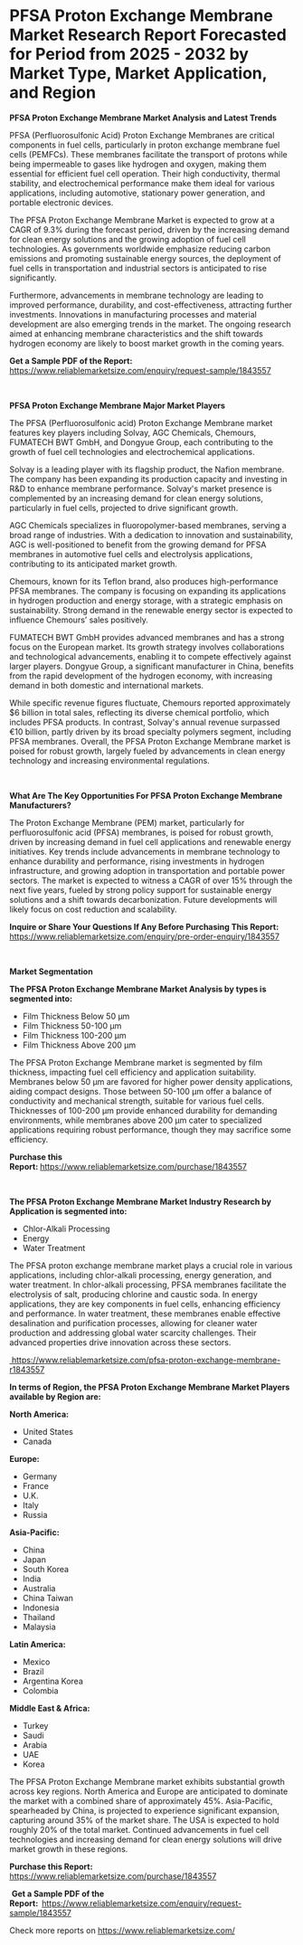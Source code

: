 <p><h1>PFSA Proton Exchange Membrane Market Research Report Forecasted for Period from 2025 -  2032 by Market Type, Market Application, and Region</h1></p><p><strong>PFSA Proton Exchange Membrane Market Analysis and Latest Trends</strong></p>
<p><p>PFSA (Perfluorosulfonic Acid) Proton Exchange Membranes are critical components in fuel cells, particularly in proton exchange membrane fuel cells (PEMFCs). These membranes facilitate the transport of protons while being impermeable to gases like hydrogen and oxygen, making them essential for efficient fuel cell operation. Their high conductivity, thermal stability, and electrochemical performance make them ideal for various applications, including automotive, stationary power generation, and portable electronic devices.</p><p>The PFSA Proton Exchange Membrane Market is expected to grow at a CAGR of 9.3% during the forecast period, driven by the increasing demand for clean energy solutions and the growing adoption of fuel cell technologies. As governments worldwide emphasize reducing carbon emissions and promoting sustainable energy sources, the deployment of fuel cells in transportation and industrial sectors is anticipated to rise significantly.</p><p>Furthermore, advancements in membrane technology are leading to improved performance, durability, and cost-effectiveness, attracting further investments. Innovations in manufacturing processes and material development are also emerging trends in the market. The ongoing research aimed at enhancing membrane characteristics and the shift towards hydrogen economy are likely to boost market growth in the coming years.</p></p>
<p><strong>Get a Sample PDF of the Report:&nbsp;</strong> <a href="https://www.reliablemarketsize.com/enquiry/request-sample/1843557?utm_campaign=1766&utm_medium=2&utm_source=Github&utm_content=ia&utm_term=03022025&utm_id=pfsa-proton-exchange-membrane">https://www.reliablemarketsize.com/enquiry/request-sample/1843557</a></p>
<p>&nbsp;</p>
<p><strong>PFSA Proton Exchange Membrane Major Market Players</strong></p>
<p><p>The PFSA (Perfluorosulfonic acid) Proton Exchange Membrane market features key players including Solvay, AGC Chemicals, Chemours, FUMATECH BWT GmbH, and Dongyue Group, each contributing to the growth of fuel cell technologies and electrochemical applications.</p><p>Solvay is a leading player with its flagship product, the Nafion membrane. The company has been expanding its production capacity and investing in R&D to enhance membrane performance. Solvay's market presence is complemented by an increasing demand for clean energy solutions, particularly in fuel cells, projected to drive significant growth.</p><p>AGC Chemicals specializes in fluoropolymer-based membranes, serving a broad range of industries. With a dedication to innovation and sustainability, AGC is well-positioned to benefit from the growing demand for PFSA membranes in automotive fuel cells and electrolysis applications, contributing to its anticipated market growth.</p><p>Chemours, known for its Teflon brand, also produces high-performance PFSA membranes. The company is focusing on expanding its applications in hydrogen production and energy storage, with a strategic emphasis on sustainability. Strong demand in the renewable energy sector is expected to influence Chemours’ sales positively.</p><p>FUMATECH BWT GmbH provides advanced membranes and has a strong focus on the European market. Its growth strategy involves collaborations and technological advancements, enabling it to compete effectively against larger players. Dongyue Group, a significant manufacturer in China, benefits from the rapid development of the hydrogen economy, with increasing demand in both domestic and international markets.</p><p>While specific revenue figures fluctuate, Chemours reported approximately $6 billion in total sales, reflecting its diverse chemical portfolio, which includes PFSA products. In contrast, Solvay's annual revenue surpassed €10 billion, partly driven by its broad specialty polymers segment, including PFSA membranes. Overall, the PFSA Proton Exchange Membrane market is poised for robust growth, largely fueled by advancements in clean energy technology and increasing environmental regulations.</p></p>
<p>&nbsp;</p>
<p><strong>What Are The Key Opportunities For PFSA Proton Exchange Membrane Manufacturers?</strong></p>
<p><p>The Proton Exchange Membrane (PEM) market, particularly for perfluorosulfonic acid (PFSA) membranes, is poised for robust growth, driven by increasing demand in fuel cell applications and renewable energy initiatives. Key trends include advancements in membrane technology to enhance durability and performance, rising investments in hydrogen infrastructure, and growing adoption in transportation and portable power sectors. The market is expected to witness a CAGR of over 15% through the next five years, fueled by strong policy support for sustainable energy solutions and a shift towards decarbonization. Future developments will likely focus on cost reduction and scalability.</p></p>
<p><strong>Inquire or Share Your Questions If Any Before Purchasing This Report:</strong> <a href="https://www.reliablemarketsize.com/enquiry/pre-order-enquiry/1843557?utm_campaign=1766&utm_medium=2&utm_source=Github&utm_content=ia&utm_term=03022025&utm_id=pfsa-proton-exchange-membrane">https://www.reliablemarketsize.com/enquiry/pre-order-enquiry/1843557</a></p>
<p>&nbsp;</p>
<p><strong>Market Segmentation</strong></p>
<p><strong>The PFSA Proton Exchange Membrane Market Analysis by types is segmented into:</strong></p>
<p><ul><li>Film Thickness Below 50 μm</li><li>Film Thickness 50-100 μm</li><li>Film Thickness 100-200 μm</li><li>Film Thickness Above 200 μm</li></ul></p>
<p><p>The PFSA Proton Exchange Membrane market is segmented by film thickness, impacting fuel cell efficiency and application suitability. Membranes below 50 μm are favored for higher power density applications, aiding compact designs. Those between 50-100 μm offer a balance of conductivity and mechanical strength, suitable for various fuel cells. Thicknesses of 100-200 μm provide enhanced durability for demanding environments, while membranes above 200 μm cater to specialized applications requiring robust performance, though they may sacrifice some efficiency.</p></p>
<p><strong>Purchase this Report:&nbsp;</strong><a href="https://www.reliablemarketsize.com/purchase/1843557?utm_campaign=1766&utm_medium=2&utm_source=Github&utm_content=ia&utm_term=03022025&utm_id=pfsa-proton-exchange-membrane">https://www.reliablemarketsize.com/purchase/1843557</a></p>
<p>&nbsp;</p>
<p><strong>The PFSA Proton Exchange Membrane Market Industry Research by Application is segmented into:</strong></p>
<p><ul><li>Chlor-Alkali Processing</li><li>Energy</li><li>Water Treatment</li></ul></p>
<p><p>The PFSA proton exchange membrane market plays a crucial role in various applications, including chlor-alkali processing, energy generation, and water treatment. In chlor-alkali processing, PFSA membranes facilitate the electrolysis of salt, producing chlorine and caustic soda. In energy applications, they are key components in fuel cells, enhancing efficiency and performance. In water treatment, these membranes enable effective desalination and purification processes, allowing for cleaner water production and addressing global water scarcity challenges. Their advanced properties drive innovation across these sectors.</p></p>
<p><a href="https://www.reliablemarketsize.com/pfsa-proton-exchange-membrane-r1843557?utm_campaign=1766&utm_medium=2&utm_source=Github&utm_content=ia&utm_term=03022025&utm_id=pfsa-proton-exchange-membrane">&nbsp;https://www.reliablemarketsize.com/pfsa-proton-exchange-membrane-r1843557</a></p>
<p><strong>In terms of Region, the PFSA Proton Exchange Membrane Market Players available by Region are:</strong></p>
<p>
    <p> <strong> North America: </strong>
        <ul>
            <li>United States</li>
            <li>Canada</li>
        </ul>
        </p> 
    <p> <strong> Europe: </strong>
        <ul>
            <li>Germany</li>
            <li>France</li>
            <li>U.K.</li>
            <li>Italy</li>
            <li>Russia</li>
        </ul>
        </p> 
    <p> <strong> Asia-Pacific: </strong>
        <ul>
            <li>China</li>
            <li>Japan</li>
            <li>South Korea</li>
            <li>India</li>
            <li>Australia</li>
            <li>China Taiwan</li>
            <li>Indonesia</li>
            <li>Thailand</li>
            <li>Malaysia</li>
        </ul>
        </p> 
    <p> <strong> Latin America: </strong>
        <ul>
            <li>Mexico</li>
            <li>Brazil</li>
            <li>Argentina Korea</li>
            <li>Colombia</li>
        </ul>
        </p> 
    <p> <strong> Middle East & Africa: </strong>
        <ul>
            <li>Turkey</li>
            <li>Saudi</li>
            <li>Arabia</li>
            <li>UAE</li>
            <li>Korea</li>
        </ul>
    </p>
    </p>
<p><p>The PFSA Proton Exchange Membrane market exhibits substantial growth across key regions. North America and Europe are anticipated to dominate the market with a combined share of approximately 45%. Asia-Pacific, spearheaded by China, is projected to experience significant expansion, capturing around 35% of the market share. The USA is expected to hold roughly 20% of the total market. Continued advancements in fuel cell technologies and increasing demand for clean energy solutions will drive market growth in these regions.</p></p>
<p><strong>Purchase this Report: </strong><a href="https://www.reliablemarketsize.com/purchase/1843557?utm_campaign=1766&utm_medium=2&utm_source=Github&utm_content=ia&utm_term=03022025&utm_id=pfsa-proton-exchange-membrane">https://www.reliablemarketsize.com/purchase/1843557</a></p>
<p>&nbsp;<strong>Get a Sample PDF of the Report:&nbsp;&nbsp;</strong><a href="https://www.reliablemarketsize.com/enquiry/request-sample/1843557?utm_campaign=1766&utm_medium=2&utm_source=Github&utm_content=ia&utm_term=03022025&utm_id=pfsa-proton-exchange-membrane">https://www.reliablemarketsize.com/enquiry/request-sample/1843557</a></p>
<p><strong></strong></p>
<p>Check more reports on <a href="https://www.reliablemarketsize.com/?utm_campaign=1766&utm_medium=2&utm_source=Github&utm_content=ia&utm_term=03022025&utm_id=pfsa-proton-exchange-membrane">https://www.reliablemarketsize.com/</a></p>